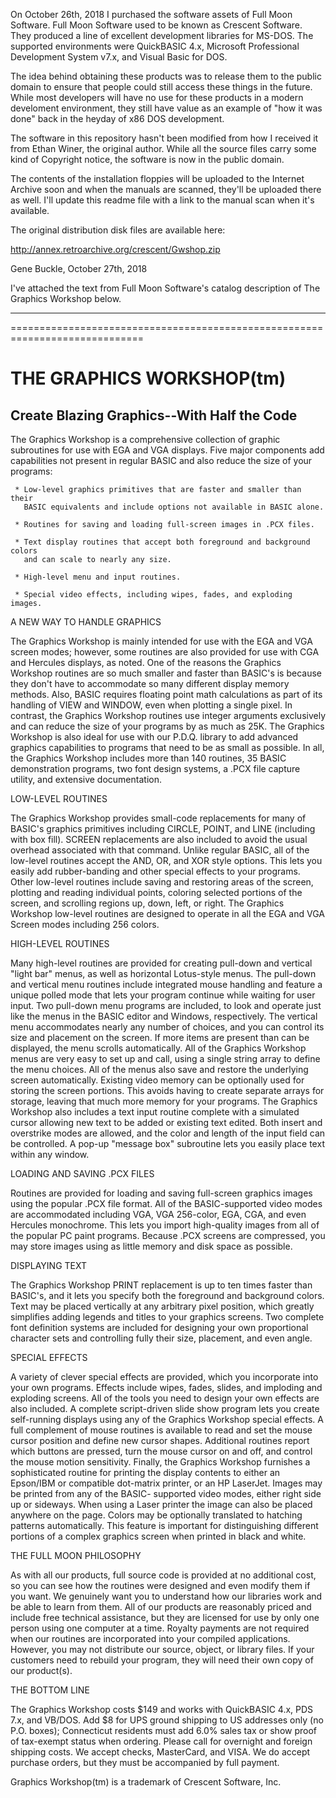 On October 26th, 2018 I purchased the software assets of Full Moon Software.
Full Moon Software used to be known as Crescent Software.  They produced a line
of excellent development libraries for MS-DOS.  The supported environments were
QuickBASIC 4.x, Microsoft Professional Development System v7.x, and Visual 
Basic for DOS.

The idea behind obtaining these products was to release them to the public
domain to ensure that people could still access these things in the future.
While most developers will have no use for these products in a modern 
develoment environment, they still have value as an example of "how it was 
done" back in the heyday of x86 DOS development. 

The software in this repository hasn't been modified from how I received it 
from Ethan Winer, the original author.  While all the source files carry some 
kind of Copyright notice, the software is now in the public domain.

The contents of the installation floppies will be uploaded to the Internet
Archive soon and when the manuals are scanned, they'll be uploaded there
as well.  I'll update this readme file with a link to the manual scan when
it's available.

The original distribution disk files are available here:

http://annex.retroarchive.org/crescent/Gwshop.zip


Gene Buckle, October 27th, 2018

I've attached the text from Full Moon Software's catalog description of 
The Graphics Workshop below.

-------------------------------------------------------------------------------
=============================================================================

THE GRAPHICS WORKSHOP(tm)
=========================

Create Blazing Graphics--With Half the Code
-------------------------------------------

The Graphics Workshop is a comprehensive collection of graphic subroutines for 
use with EGA and VGA displays. Five major components add capabilities not 
present in regular BASIC and also reduce the size of your programs:

     * Low-level graphics primitives that are faster and smaller than their
       BASIC equivalents and include options not available in BASIC alone.

     * Routines for saving and loading full-screen images in .PCX files.

     * Text display routines that accept both foreground and background colors
       and can scale to nearly any size.

     * High-level menu and input routines.

     * Special video effects, including wipes, fades, and exploding images.

A NEW WAY TO HANDLE GRAPHICS

The Graphics Workshop is mainly intended for use with the EGA and VGA screen 
modes; however, some routines are also provided for use with CGA and Hercules 
displays, as noted. One of the reasons the Graphics Workshop routines are so 
much smaller and faster than BASIC's is because they don't have to accommodate 
so many different display memory methods. Also, BASIC requires floating point 
math calculations as part of its handling of VIEW and WINDOW, even when 
plotting a single pixel. In contrast, the Graphics Workshop routines use 
integer arguments exclusively and can reduce the size of your programs by as 
much as 25K. The Graphics Workshop is also ideal for use with our P.D.Q. 
library to add advanced graphics capabilities to programs that need to be as 
small as possible. In all, the Graphics Workshop includes more than 140 
routines, 35 BASIC demonstration programs, two font design systems, a .PCX 
file capture utility, and extensive documentation.

LOW-LEVEL ROUTINES

The Graphics Workshop provides small-code replacements for many of BASIC's 
graphics primitives including CIRCLE, POINT, and LINE (including with box 
fill). SCREEN replacements are also included to avoid the usual overhead 
associated with that command. Unlike regular BASIC, all of the low-level 
routines accept the AND, OR, and XOR style options. This lets you easily add 
rubber-banding and other special effects to your programs.
     Other low-level routines include saving and restoring areas of the 
screen, plotting and reading individual points, coloring selected portions of 
the screen, and scrolling regions up, down, left, or right. The Graphics 
Workshop  low-level routines are designed to operate in all the EGA and VGA 
Screen modes including 256 colors.

HIGH-LEVEL ROUTINES

Many high-level routines are provided for creating pull-down and vertical 
"light bar" menus, as well as horizontal Lotus-style menus. The pull-down and 
vertical menu routines include integrated mouse handling and feature a unique 
polled mode that lets your program continue while waiting for user input.
     Two pull-down menu programs are included, to look and operate just like 
the menus in the BASIC editor and Windows, respectively. The vertical menu 
accommodates nearly any number of choices, and you can control its size and 
placement on the screen. If more items are present than can be displayed, the 
menu scrolls automatically. All of the Graphics Workshop menus are very easy 
to set up and call, using a single string array to define the menu choices. 
All of the menus also save and restore the underlying screen automatically. 
Existing video memory can be optionally used for storing the screen portions. 
This avoids having to create separate arrays for storage, leaving that much 
more memory for your programs.
     The Graphics Workshop also includes a text input routine complete with a 
simulated cursor allowing new text to be added or existing text edited. Both 
insert and overstrike modes are allowed, and the color and length of the input 
field can be controlled. A pop-up "message box" subroutine lets you easily 
place text within any window.

LOADING AND SAVING .PCX FILES

Routines are provided for loading and saving full-screen graphics images using 
the popular .PCX file format. All of the BASIC-supported video modes are 
accommodated including VGA, VGA 256-color, EGA, CGA, and even Hercules 
monochrome. This lets you import high-quality images from all of the popular 
PC paint programs. Because .PCX screens are compressed, you may store images 
using as little memory and disk space as possible.

DISPLAYING TEXT

The Graphics Workshop PRINT replacement is up to ten times faster than 
BASIC's, and it lets you specify both the foreground and background colors. 
Text may be placed vertically at any arbitrary pixel position, which greatly 
simplifies adding legends and titles to your graphics screens. Two complete 
font definition systems are included for designing your own proportional 
character sets and controlling fully their size, placement, and even angle.

SPECIAL EFFECTS

A variety of clever special effects are provided, which you incorporate into 
your own programs. Effects include wipes, fades, slides, and imploding and 
exploding screens. All of the tools you need to design your own effects are 
also included. A complete script-driven slide show program lets you create 
self-running displays using any of the Graphics Workshop special effects.
     A full complement of mouse routines is available to read and set the 
mouse cursor position and define new cursor shapes. Additional routines report 
which buttons are pressed, turn the mouse cursor on and off, and control the 
mouse motion sensitivity.
     Finally, the Graphics Workshop furnishes a sophisticated routine for 
printing the display contents to either an Epson/IBM or compatible dot-matrix 
printer, or an HP LaserJet. Images may be printed from any of the BASIC-
supported video modes, either right side up or sideways. When using a Laser 
printer the image can also be placed anywhere on the page. Colors may be 
optionally translated to hatching patterns automatically. This feature is 
important for distinguishing different portions of a complex graphics screen 
when printed in black and white.

THE FULL MOON PHILOSOPHY

As with all our products, full source code is provided at no additional cost, 
so you can see how the routines were designed and even modify them if you 
want. We genuinely want you to understand how our libraries work and be able 
to learn from them. All of our products are reasonably priced and include free 
technical assistance, but they are licensed for use by only one person using 
one computer at a time. Royalty payments are not required when our routines 
are incorporated into your compiled applications. However, you may not 
distribute our source, object, or library files. If your customers need to 
rebuild your program, they will need their own copy of our product(s).

THE BOTTOM LINE

The Graphics Workshop costs $149 and works with QuickBASIC 4.x, PDS 7.x, and 
VB/DOS. Add $8 for UPS ground shipping to US addresses only (no P.O. boxes); 
Connecticut residents must add 6.0% sales tax or show proof of tax-exempt 
status when ordering. Please call for overnight and foreign shipping costs. We 
accept checks, MasterCard, and VISA. We do accept purchase orders, but they 
must be accompanied by full payment.

Graphics Workshop(tm) is a trademark of Crescent Software, Inc.